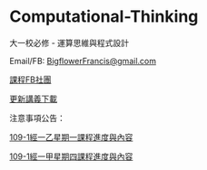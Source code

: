 # Computational-Thinking
大一校必修 - 運算思維與程式設計

Email/FB: BigflowerFrancis@gmail.com

[課程FB社團](https://www.facebook.com/groups/314342339656097/)

[更新講義下載](https://is.gd/jB0BQE)


注意事項公告：

[109-1經一乙星期一課程進度與內容](https://colab.research.google.com/drive/1ewomNVo0EZTNk6a8dwJQg_AHruXEICh0)

[109-1經一甲星期四課程進度與內容](https://colab.research.google.com/drive/12o0lvg5VuX6us_d0ofeU7xGlq7t0srE5)
